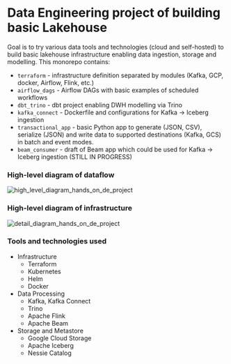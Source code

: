 # Data Engineering project of building basic Lakehouse
Goal is to try various data tools and technologies (cloud and self-hosted) to build basic lakehouse infrastructure enabling data ingestion, storage and modelling.
This monorepo contains:
- `terraform` - infrastructure definition separated by modules (Kafka, GCP, docker, Airflow, Flink, etc.)
- `airflow_dags` - Airflow DAGs with basic examples of scheduled workflows
- `dbt_trino` - dbt project enabling DWH modelling via Trino
- `kafka_connect` - Dockerfile and configurations for Kafka -> Iceberg ingestion
- `transactional_app` - basic Python app to generate (JSON, CSV), serialize (JSON) and write data to supported destinations (Kafka, GCS) in batch and event modes.
- `beam_consumer` - draft of Beam app which could be used for Kafka -> Iceberg ingestion (STILL IN PROGRESS)
### High-level diagram of dataflow
![high_level_diagram_hands_on_de_project](https://github.com/user-attachments/assets/7b29a53a-64f6-4ed0-8649-8ea08951e926)
### High-level diagram of infrastructure
![detail_diagram_hands_on_de_project](https://github.com/user-attachments/assets/26306175-3248-4281-bbdf-f8483fe32157)
### Tools and technologies used
- Infrastructure
  - Terraform
  - Kubernetes
  - Helm
  - Docker
- Data Processing
  - Kafka, Kafka Connect  
  - Trino
  - Apache Flink
  - Apache Beam
- Storage and Metastore
  - Google Cloud Storage
  - Apache Iceberg
  - Nessie Catalog
